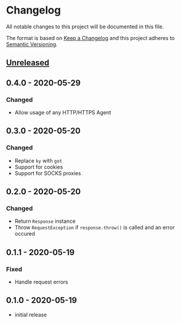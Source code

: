 # Changelog

All notable changes to this project will be documented in this file.

The format is based on [Keep a Changelog](http://keepachangelog.com/en/1.0.0/)
and this project adheres to [Semantic Versioning](http://semver.org/spec/v2.0.0.html).

## [Unreleased]

## 0.4.0 - 2020-05-29

### Changed

-   Allow usage of any HTTP/HTTPS Agent

## 0.3.0 - 2020-05-20

### Changed

-   Replace `ky` with `got`
-   Support for cookies
-   Support for SOCKS proxies

## 0.2.0 - 2020-05-20

### Changed

-   Return `Response` instance
-   Throw `RequestException` if `response.throw()` is called and an error occured

## 0.1.1 - 2020-05-19

### Fixed

-   Handle request errors

## 0.1.0 - 2020-05-19

-   initial release

[unreleased]: https://github.com/kodekeep/reqwest/compare/master...develop
